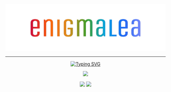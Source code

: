 <p align="center"><img src="https://raw.githubusercontent.com/enigmalea/enigmalea/main/images/enigmalea.svg" /></p>
<hr />
<p align="center"><a href="https://git.io/typing-svg"><img src="https://readme-typing-svg.demolab.com?font=Victor+Mono&size=15&duration=3000&color=209fb5&vCenter=true&multiline=true&random=false&width=500&height=95&lines=My+Code+Reviewer%3A+%3Claughs+at+a+joke+I+made%3E;Me+(to+myself)%3A+This+is+great.+I%E2%80%99m+going+to+get+a;good+grade+in+GitHub%2C+something+that+is+both+;normal+to+want+and+possible+to+achieve." alt="Typing SVG" /></a></p>
<p align="center"><img src="https://github-profile-trophy.vercel.app/?username=enigmalea&theme=dracula&column=5&no-bg=true&no-frame=true"></p>
<p align="center"><img src="https://github-readme-stats.vercel.app/api?username=enigmalea&show=reviews,prs_merged,prs_merged_percentage&show_icons=true&include_all_commits=true&theme=catppuccin_mocha" align="top" /> <img src="https://github-readme-stats.vercel.app/api/top-langs/?username=enigmalea&layout=compact&theme=catppuccin_mocha" align="top" /></p>